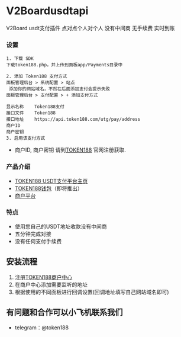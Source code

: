 # V2Boardusdtapi
V2Board usdt支付插件 点对点个人对个人 没有中间商 无手续费 实时到账

### 设置
```
1. 下载 SDK
下载token188.php，并上传到面板app/Payments目录中

2. 添加 Token188 支付方式
面板管理后台 > 系统配置 > 站点 
 添加你的网站域名，不然在后面添加支付会提示失败
面板管理后台 > 支付配置 > + 添加支付方式

显示名称	Token188支付
接口文件	Token188
接口地址	https://api.token188.com/utg/pay/address
商户ID	
商户密钥	
3. 启用该支付方式
```
- 商户ID, 商户密钥  请到[TOKEN188](https://www.token188.com/) 官网注册获取.


### 产品介绍

 - [TOKEN188 USDT支付平台主页](https://www.token188.com)
 - [TOKEN188钱包](https://www.token188.com)（即将推出）
 - [商户平台](https://www.token188.com/manager)
### 特点
 - 使用您自己的USDT地址收款没有中间商
 - 五分钟完成对接
 - 没有任何支付手续费

## 安装流程
1. 注册[TOKEN188商户中心](https://www.token188.com/manager)
2. 在商户中心添加需要监听的地址
3. 根据使用的不同面板进行回调设置(回调地址填写自己网站域名即可)


## 有问题和合作可以小飞机联系我们
 - telegram：@token188
